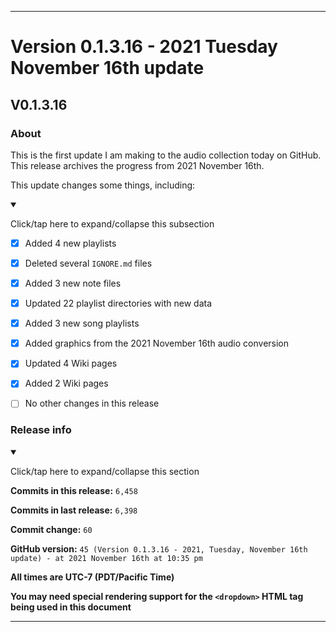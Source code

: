 ***

# Version 0.1.3.16 - 2021 Tuesday November 16th update

## V0.1.3.16

### About

This is the first update I am making to the audio collection today on GitHub. This release archives the progress from 2021 November 16th.

This update changes some things, including:

<details open><summary><p>Click/tap here to expand/collapse this subsection</p></summary>

- [x] Added 4 new playlists

- [x] Deleted several `IGNORE.md` files

- [x] Added 3 new note files

- [x] Updated 22 playlist directories with new data

- [x] Added 3 new song playlists

- [x] Added graphics from the 2021 November 16th audio conversion

- [x] Updated 4 Wiki pages

- [x] Added 2 Wiki pages

- [ ] No other changes in this release

</details>

### Release info

<details open><summary><p>Click/tap here to expand/collapse this section</p></summary>

**Commits in this release:** `6,458`

**Commits in last release:** `6,398`

**Commit change:** `60`

**GitHub version:** `45 (Version 0.1.3.16 - 2021, Tuesday, November 16th update) - at 2021 November 16th at 10:35 pm`

**All times are UTC-7 (PDT/Pacific Time)**

**You may need special rendering support for the `<dropdown>` HTML tag being used in this document**

</details>

***
